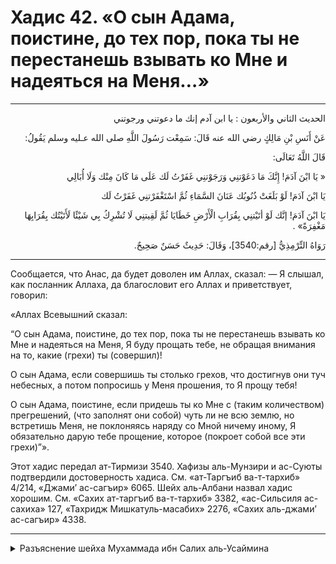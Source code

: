 <h1 class="hadith-header">Хадис 42. «О сын Адама, поистине, до тех пор, пока ты не перестанешь взывать ко Мне и надеяться на Меня…» </h1>

<hr>

<p class="arabic-text" dir="rtl">
الحديث الثاني والأربعون :
يا ابن آدم إنك ما دعوتني ورجوتني
</p>

<p class="arabic-text" dir="rtl">
عَنْ أَنَسِ بْنِ مَالِكٍ رضي الله عنه قَالَ: سَمِعْت رَسُولَ اللَّهِ صلى الله عـليه وسلم يَقُولُ: 
</p>

<p class="arabic-text" dir="rtl">
قَالَ اللَّهُ تَعَالَى:
</p>

<p class="arabic-text" dir="rtl">
 « يَا ابْنَ آدَمَ! إِنَّكَ مَا دَعَوْتنِي وَرَجَوْتنِي غَفَرْتُ لَك عَلَى مَا كَانَ مِنْك وَلَا أُبَالِي
</p>

<p class="arabic-text" dir="rtl">
يَا ابْنَ آدَمَ! لَوْ بَلَغَتْ ذُنُوبُك عَنَانَ السَّمَاءِ ثُمَّ اسْتَغْفَرْتنِي غَفَرْتُ لَك
</p>

<p class="arabic-text" dir="rtl">
 يَا ابْنَ آدَمَ! إنَّك لَوْ أتَيْتنِي بِقُرَابِ الْأَرْضِ خَطَايَا ثُمَّ لَقِيتنِي لَا تُشْرِكُ بِي شَيْئًا لَأَتَيْتُك بِقُرَابِهَا مَغْفِرَةً» . 
</p>

<p class="arabic-subtext" dir="rtl">
رَوَاهُ التِّرْمِذِيُّ [رقم:3540]، وَقَالَ: حَدِيثٌ حَسَنٌ صَحِيحٌ. 
</p>

<hr>

<p class="russian-text">
Сообщается, что Анас, да будет доволен им Аллах, сказал: — Я слышал, как посланник Аллаха, да благословит его Аллах и приветствует, говорил: 
</p>

<p class="russian-text">
«Аллах Всевышний сказал: 
</p>

<p class="russian-text">
“О сын Адама, поистине, до тех пор, пока ты не перестанешь взывать ко Мне и надеяться на Меня, Я буду прощать тебе, не обращая внимания на то, какие (грехи) ты (совершил)! 
</p>

<p class="russian-text">
О сын Адама, если совершишь ты столько грехов, что достигнув они туч небесных, а потом попросишь у Меня прошения, то Я прощу тебя! 
</p>

<p class="russian-text">
О сын Адама, поистине, если придешь ты ко Мне с (таким количеством) прегрешений, (что заполнят они собой) чуть ли не всю землю, но встретишь Меня, не поклоняясь наряду со Мной ничему иному, Я обязательно дарую тебе прощение, которое (покроет собой все эти грехи)”».
</p>

<p class="russian-subtext">
Этот хадис передал ат-Тирмизи 3540. Хафизы аль-Мунзири и ас-Суюты подтвердили достоверность хадиса. См. «ат-Таргъиб ва-т-тархиб» 4/214, «Джами’ ас-сагъир» 6065. Шейх аль-Албани назвал хадис хорошим. См. «Сахих ат-таргъиб ва-т-тархиб» 3382, «ас-Сильсиля ас-сахиха» 127, «Тахридж Мишкатуль-масабих» 2276, «Сахих аль-джами’ ас-сагъир» 4338.
</p>

<hr class="endline">

<details class="comments">
  <summary class="comments-title">Разъяснение шейха Мухаммада ибн Салих аль-Усаймина</summary>
  <p class="comments-text">Скоро...</p>
</details>